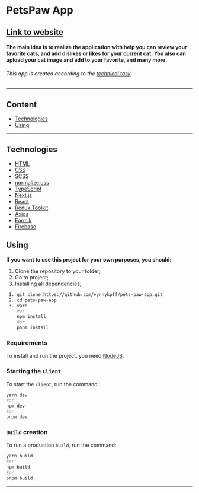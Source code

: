# **PetsPaw App**

## [**<u>Link to website</u>**](https://youtu.be/tCn5hzxJi2o)

#### The main idea is to realize the application with help you can review your favorite cats, and add dislikes or likes for your current cat. You also can upload your cat image and add to your favorite, and many more.
###### This app is created according to the [technical task](https://drive.google.com/file/d/1-FRuRMe6OYoWLVUEdck20dhx5FRqnE_g/view?usp=sharing).

---

## **Content**

- [Technologies](#technologies)
- [Using](#using)

<hr>

## **Technologies**

- [HTML](https://html.spec.whatwg.org/multipage/)
- [CSS](https://www.w3.org/Style/CSS/)
- [SCSS](https://sass-lang.com/)
- [normalize.css](https://necolas.github.io/normalize.css/)
- [TypeScript](https://www.typescriptlang.org/)
- [Next.js](https://nextjs.org/)
- [React](https://react.dev/)
- [Redux Toolkit](https://redux-toolkit.js.org/)
- [Axios](https://axios-http.com/)
- [Formik](https://formik.org/)
- [Firebase](https://firebase.google.com/)

## **Using**

**If you want to use this project for your own purposes, you should:**

1. Clone the repository to your folder;
2. Go to project;
3. Installing all dependencies;

```sh
 1. git clone https://github.com/vynnykpff/pets-paw-app.git
 2. cd pets-paw-app
 3. yarn
    #or
    npm install
    #or
    pnpm install
```

### Requirements

To install and run the project, you need [NodeJS](https://nodejs.org/).

### Starting the `Client`

To start the `client`, run the command:

```sh
yarn dev
#or
npm dev
#or
pnpm dev
```

### `Build` creation

To run a production `build`, run the command:

```sh
yarn build
#or
npm build
#or
pnpm build
```

<hr>
